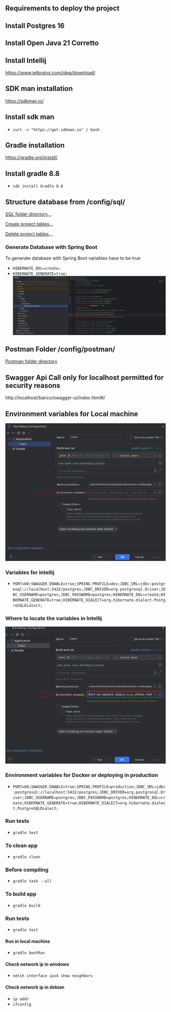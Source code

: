  
## Requirements to deploy the project
## Install Postgres 16 
## Install Open Java 21 Corretto 
## Install Intellij
https://www.jetbrains.com/idea/download/

## SDK man installation
https://sdkman.io/

## Install sdk man
- `curl -s "https://get.sdkman.io" | bash`

## Gradle installation
https://gradle.org/install/

## Install gradle 8.8
- `sdk install Gradle 8.8`

## Structure database from /config/sql/
[SQL folder directory](./config/sql/)__

[Create project tables](./config/sql/initialize.sql)__

[Delete project tables](./config/sql/roll_back.sql)__

### Generate Database with Spring Boot
To generate database with Spring Boot variables have to be true
- `HIBERNATE_DDL=create;`
- `HIBERNATE_GENERATE=true;`
![alt text](./config/image_config/generate_sql_with_spring_boot.png)

## Postman Folder /config/postman/
[Postman folder directory](./config/postman/)

## Swagger Api Call only for localhost permitted for security reasons
http://localhost/banco/swagger-ui/index.html#/

## Environment variables for Local machine
![alt text](./config/image_config/environment_config.png)

### Variables for intellij
- `PORT=80;SWAGGER_ENABLE=true;SPRING_PROFILE=dev;JDBC_URL=jdbc:postgresql://localhost:5432/postgres;JDBC_DRIVER=org.postgresql.Driver;JDBC_USERNAME=postgres;JDBC_PASSWORD=postgres;HIBERNATE_DDL=create;HIBERNATE_GENERATE=true;HIBERNATE_DIALECT=org.hibernate.dialect.PostgreSQLDialect;`
### Where to locate the variables in Intellij
![alt text](./config/image_config/location_of_environment_variables.png)

### Environment variables for Docker or deploying in production
- `PORT=80;SWAGGER_ENABLE=true;SPRING_PROFILE=production;JDBC_URL=jdbc:postgresql://localhost:5432/postgres;JDBC_DRIVER=org.postgresql.Driver;JDBC_USERNAME=postgres;JDBC_PASSWORD=postgres;HIBERNATE_DDL=create;HIBERNATE_GENERATE=true;HIBERNATE_DIALECT=org.hibernate.dialect.PostgreSQLDialect;`


### Run tests
- `gradle test`

### To clean app
- `gradle clean`

### Before compiling
- `gradle task --all`

### To build app
- `gradle build`

### Run tests
- `gradle test`

#### Run in local machine
- `gradle bootRun`

#### Check network ip in windows
- `netsh interface ipv4 show neighbors`

#### Check network ip in debian
- `ip addr  `
- `ifconfig `

